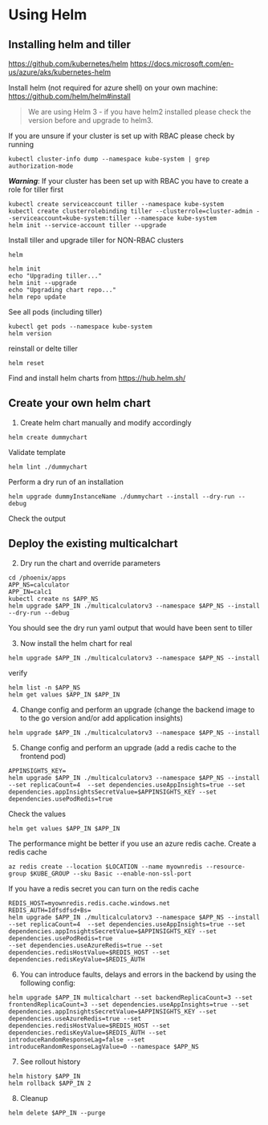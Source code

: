 # Using Helm

## Installing helm and tiller
https://github.com/kubernetes/helm
https://docs.microsoft.com/en-us/azure/aks/kubernetes-helm

Install helm (not required for azure shell) on your own machine: https://github.com/helm/helm#install

> We are using Helm 3 - if you have helm2 installed please check the version before and upgrade to helm3.

If you are unsure if your cluster is set up with RBAC please check by running
```
kubectl cluster-info dump --namespace kube-system | grep authorization-mode
```
***Warning***: If your cluster has been set up with RBAC you have to create a role for tiller first
```
kubectl create serviceaccount tiller --namespace kube-system
kubectl create clusterrolebinding tiller --clusterrole=cluster-admin --serviceaccount=kube-system:tiller --namespace kube-system
helm init --service-account tiller --upgrade
```

Install tiller and upgrade tiller for NON-RBAC clusters
```
helm

helm init
echo "Upgrading tiller..."
helm init --upgrade
echo "Upgrading chart repo..."
helm repo update
```

See all pods (including tiller)
```
kubectl get pods --namespace kube-system
helm version
```

reinstall or delte tiller
```
helm reset
```

Find and install helm charts from https://hub.helm.sh/

## Create your own helm chart

1. Create helm chart manually and modify accordingly

```
helm create dummychart
```

Validate template
```
helm lint ./dummychart
```

Perform a dry run of an installation
```
helm upgrade dummyInstanceName ./dummychart --install --dry-run --debug
```

Check the output

## Deploy the existing multicalchart

2. Dry run the chart and override parameters
```
cd /phoenix/apps
APP_NS=calculator
APP_IN=calc1
kubectl create ns $APP_NS
helm upgrade $APP_IN ./multicalculatorv3 --namespace $APP_NS --install --dry-run --debug
```

You should see the dry run yaml output that would have been sent to tiller

3. Now install the helm chart for real
```
helm upgrade $APP_IN ./multicalculatorv3 --namespace $APP_NS --install
```

verify
```
helm list -n $APP_NS
helm get values $APP_IN $APP_IN
```

4. Change config and perform an upgrade (change the backend image to to the go version and/or add application insights)
```
helm upgrade $APP_IN ./multicalculatorv3 --namespace $APP_NS --install
```

5. Change config and perform an upgrade (add a redis cache to the frontend pod)
```
APPINSIGHTS_KEY=
helm upgrade $APP_IN ./multicalculatorv3 --namespace $APP_NS --install  --set replicaCount=4  --set dependencies.useAppInsights=true --set dependencies.appInsightsSecretValue=$APPINSIGHTS_KEY --set dependencies.usePodRedis=true
```

Check the values
```
helm get values $APP_IN $APP_IN
```

The performance might be better if you use an azure redis cache. Create a redis cache
```
az redis create --location $LOCATION --name myownredis --resource-group $KUBE_GROUP --sku Basic --enable-non-ssl-port
```


If you have a redis secret you can turn on the redis cache
```
REDIS_HOST=myownredis.redis.cache.windows.net
REDIS_AUTH=Idfsdfsd+Bs=
helm upgrade $APP_IN ./multicalculatorv3 --namespace $APP_NS --install  --set replicaCount=4  --set dependencies.useAppInsights=true --set dependencies.appInsightsSecretValue=$APPINSIGHTS_KEY --set dependencies.usePodRedis=true
--set dependencies.useAzureRedis=true --set dependencies.redisHostValue=$REDIS_HOST --set dependencies.redisKeyValue=$REDIS_AUTH
```

6. You can introduce faults, delays and errors in the backend by using the following config:
```
helm upgrade $APP_IN multicalchart --set backendReplicaCount=3 --set frontendReplicaCount=3 --set dependencies.useAppInsights=true --set dependencies.appInsightsSecretValue=$APPINSIGHTS_KEY --set dependencies.useAzureRedis=true --set dependencies.redisHostValue=$REDIS_HOST --set dependencies.redisKeyValue=$REDIS_AUTH --set introduceRandomResponseLag=false --set introduceRandomResponseLagValue=0 --namespace $APP_NS
```

7. See rollout history
```
helm history $APP_IN
helm rollback $APP_IN 2
```

8. Cleanup
```
helm delete $APP_IN --purge
```